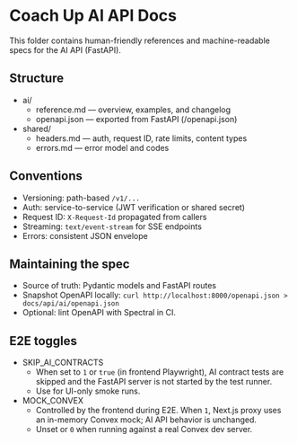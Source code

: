 # Coach Up AI API Docs

This folder contains human-friendly references and machine-readable specs for the AI API (FastAPI).

## Structure
- ai/
  - reference.md — overview, examples, and changelog
  - openapi.json — exported from FastAPI (/openapi.json)
- shared/
  - headers.md — auth, request ID, rate limits, content types
  - errors.md — error model and codes

## Conventions
- Versioning: path-based `/v1/...`
- Auth: service-to-service (JWT verification or shared secret)
- Request ID: `X-Request-Id` propagated from callers
- Streaming: `text/event-stream` for SSE endpoints
- Errors: consistent JSON envelope

## Maintaining the spec
- Source of truth: Pydantic models and FastAPI routes
- Snapshot OpenAPI locally: `curl http://localhost:8000/openapi.json > docs/api/ai/openapi.json`
- Optional: lint OpenAPI with Spectral in CI.

## E2E toggles
- SKIP_AI_CONTRACTS
  - When set to `1` or `true` (in frontend Playwright), AI contract tests are skipped and the FastAPI server is not started by the test runner.
  - Use for UI-only smoke runs.
- MOCK_CONVEX
  - Controlled by the frontend during E2E. When `1`, Next.js proxy uses an in-memory Convex mock; AI API behavior is unchanged.
  - Unset or `0` when running against a real Convex dev server.
